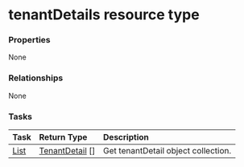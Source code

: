 # tenantDetails resource type



### Properties
None

### Relationships
None


### Tasks

| Task		   | Return Type	|Description|
|:---------------|:--------|:----------|
|[List](../api/tenantdetail_list.md) | [TenantDetail](tenantdetail.md) [] |Get tenantDetail object collection. |

<!-- uuid: cdf665f8-3c0c-4afc-ac54-20cff19377c4
2015-10-09 18:21:34 UTC -->